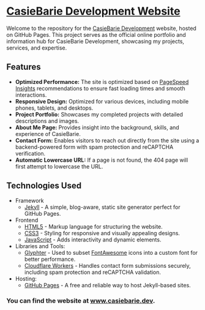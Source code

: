 # [CasieBarie Development Website](https://www.casiebarie.dev/)

Welcome to the repository for the [CasieBarie Development](https://www.casiebarie.dev/) website, hosted on GitHub Pages.
This project serves as the official online portfolio and information hub for CasieBarie Development, showcasing my projects, services, and expertise.

## Features
- **Optimized Performance:** The site is optimized based on [PageSpeed Insights](https://pagespeed.web.dev/analysis?url=https%3A%2F%2Fwww.casiebarie.dev%2F) recommendations to ensure fast loading times and smooth interactions.
- **Responsive Design:** Optimized for various devices, including mobile phones, tablets, and desktops.
- **Project Portfolio:** Showcases my completed projects with detailed descriptions and images.
- **About Me Page:** Provides insight into the background, skills, and experience of CasieBarie.
- **Contact Form:** Enables visitors to reach out directly from the site using a backend-powered form with spam protection and reCAPTCHA verification.
- **Automatic Lowercase URL:** If a page is not found, the 404 page will first attempt to lowercase the URL.

## Technologies Used
- Framework
    - [Jekyll](https://jekyllrb.com/) - A simple, blog-aware, static site generator perfect for GitHub Pages.
- Frontend
    - [HTML5](https://html.spec.whatwg.org/) - Markup language for structuring the website.
    - [CSS3](https://www.w3.org/Style/CSS/Overview.en.html) - Styling for responsive and visually appealing designs.
    - [JavaScript](https://developer.mozilla.org/en-US/docs/Web/JavaScript) - Adds interactivity and dynamic elements.
- Libraries and Tools:
    - [Glyphter](https://glyphter.com/) - Used to subset [FontAwesome](https://fontawesome.com/) icons into a custom font for better performance.
    - [Cloudflare Workers](https://workers.cloudflare.com/) - Handles contact form submissions securely, including spam protection and reCAPTCHA validation.
- Hosting:
    - [GitHub Pages](https://pages.github.com/) - A free and reliable way to host Jekyll-based sites.

### You can find the website at www.casiebarie.dev.